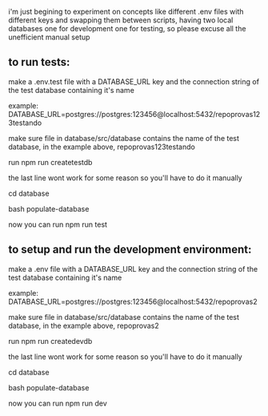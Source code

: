 i'm just begining to experiment on concepts like different .env files with different keys and swapping them between scripts, having two local databases one for development one for testing, so please excuse all the unefficient manual setup

## to run tests:

make a .env.test file with a DATABASE_URL key and the connection string of the test database containing it's name

example: DATABASE_URL=postgres://postgres:123456@localhost:5432/repoprovas123testando

make sure file in database/src/database contains the name of the test database, in the example above, repoprovas123testando

run npm run createtestdb

the last line wont work for some reason so you'll have to do it manually

cd database

bash populate-database

now you can run npm run test


## to setup and run the development environment:


make a .env file with a DATABASE_URL key and the connection string of the test database containing it's name

example: DATABASE_URL=postgres://postgres:123456@localhost:5432/repoprovas2

make sure file in database/src/database contains the name of the test database, in the example above, repoprovas2

run npm run createdevdb

the last line wont work for some reason so you'll have to do it manually

cd database

bash populate-database

now you can run npm run dev